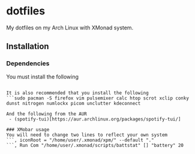 # dotfiles
My dotfiles on my Arch Linux with XMonad system.

## Installation

### Dependencies

You must install the following
```sudo pacman -S xmonad xmonad-contrib xmobar xterm dmenu 

It is also recommended that you install the following
```sudo pacman -S firefox vim pulsemixer calc htop scrot xclip conky dunst nitrogen numlockx picom unclutter kdeconnect

And the following from the AUR
 - (spotify-tui)[https://aur.archlinux.org/packages/spotify-tui/]

### XMobar usage
You will need to change two lines to reflect your own system
```, iconRoot = "/home/user/.xmonad/xpm/" --default "."
```, Run Com "/home/user/.xmonad/scripts/battstat" [] "battery" 20


